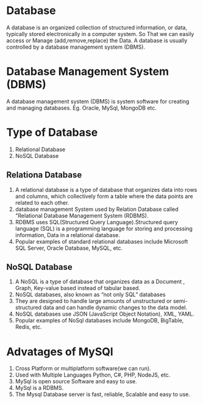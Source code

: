# Database
A database is an organized collection of structured information, or data, typically stored electronically in a computer system.
So That we can easily access or Manage (add,remove,replace) the Data.
A database is usually controlled by a database management system (DBMS).
# Database Management System (DBMS)
A database management system (DBMS) is system software for creating and managing databases.
Eg. Oracle, MySql, MongoDB etc.
# Type of Database
1. Relational Database
2. NoSQL Database
## Relationa Database
1. A relational database is a type of database that organizes data into rows and columns, which collectively form a table where the data points are related to each other.
2. database management System used by Relation Database called "Relational Database Management System (RDBMS).
3. RDBMS uses SQL(Structured Query Language).Structured query language (SQL) is a programming language for storing and processing information, Data in a relational database.
4. Popular examples of standard relational databases include Microsoft SQL Server, Oracle Database, MySQL, etc.
## NoSQL Database
1. A NoSQL is a type of database that organizes data as a Document , Graph, Key-value based instead of tabular based.
2. NoSQL databases, also known as “not only SQL” databases
3. They are designed to handle large amounts of unstructured or semi-structured data and can handle dynamic changes to the data model.
4. NoSQL databases use JSON (JavaScript Object Notation), XML, YAML.
5. Popular examples of NoSql databases include MongoDB, BigTable, Redis, etc.
# Advatages of MySQl
1. Cross Platform or multiplatform software(we can run).
2. Used with Multiple Languages Python, C#, PHP, NodeJS, etc.
3. MySql is open source Software and easy to use.
4. MySql is a RDBMS.
5. The Mysql Database server is fast, reliable, Scalable and easy to use. 
   

